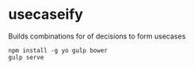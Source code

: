 # usecaseify
Builds combinations for of decisions to form usecases

    npm install -g yo gulp bower
    gulp serve